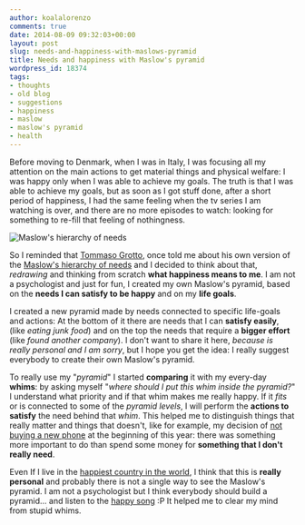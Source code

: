 ```yaml
---
author: koalalorenzo
comments: true
date: 2014-08-09 09:32:03+00:00
layout: post
slug: needs-and-happiness-with-maslows-pyramid
title: Needs and happiness with Maslow's pyramid
wordpress_id: 18374
tags:
- thoughts
- old blog
- suggestions
- happiness
- maslow
- maslow's pyramid
- health
---
```


Before moving to Denmark, when I was in Italy, I was focusing all my attention on the main actions to get material things and physical welfare: I was happy only when I was able to achieve my goals. The truth is that I was able to achieve my goals, but as soon as I got stuff done, after a short period of happiness, I had the same feeling when the tv series I am watching is over, and there are no more episodes to watch: looking for something to re-fill that feeling of nothingness.

![Maslow's hierarchy of needs](cover_maslows.webp)

So I reminded that [Tommaso Grotto](http://www.tommasogrotto.com), once told me about his own version of the [Maslow's hierarchy of needs](http://en.wikipedia.org/wiki/Maslow's_hierarchy_of_needs) and I decided to think about that, _redrawing_ and thinking from scratch **what happiness means to me**. I am not a psychologist and just for fun, I created my own Maslow's pyramid, based on the **needs I can satisfy to be happy** and on my **life goals**.

I created a new pyramid made by needs connected to specific life-goals and actions: At the bottom of it there are needs that I can **satisfy easily**, (like _eating junk food_) and on the top the needs that require a **bigger effort** (like _found another company_). I don't want to share it here, _because is really personal and I am sorry_, but I hope you get the idea: I really suggest everybody to create their own Maslow's pyramid.

To really use my "_pyramid_" I started **comparing** it with my every-day **whims**: by asking myself  "_where should I put this whim inside the pyramid?_" I understand what priority and if that whim makes me really happy. If it _fits_ or is connected to some of the _pyramid levels_, I will perform the **actions to satisfy** the need behind that _whim_. This helped me to distinguish things that really matter and things that doesn't, like for example, my decision of [not buying a new phone](http://koalalorenzo2014.wordpress.com/2014/01/31/no-all-acquisto-del-nexus-5/) at the beginning of this year: there was something more important to do than spend some money for **something that I don't really need**.

Even If I live in the [happiest country in the world](https://sundhedsstyrelsen.dk/en/medicines/consumption-analyses/consumption-of-antidepressants-in-denmark-in-the-primary-health-sector-in-the-period-1994-2003), I think that this is **really personal** and probably there is not a single way to see the Maslow's pyramid. I am not a psychologist but I think everybody should build a pyramid... and listen to the [happy song](https://www.youtube.com/watch?v=y6Sxv-sUYtM) :P It helped me to clear my mind from stupid whims.

